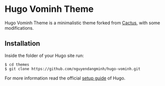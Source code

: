 # Hugo Vominh Theme

Hugo Vominh Theme is a minimalistic theme forked from [Cactus](https://github.com/digitalcraftsman/hugo-cactus-theme), with 
some modifications.


## Installation

Inside the folder of your Hugo site run:

    $ cd themes
    $ git clone https://github.com/nguyendangminh/hugo-vominh.git

For more information read the official [setup guide](//gohugo.io/overview/installing/) of Hugo.